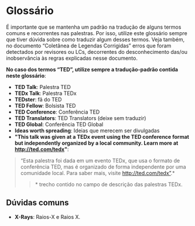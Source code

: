 # Glossário

É importante que se mantenha um padrão na tradução de alguns termos comuns e recorrentes nas palestras. Por isso, utilize este glossário sempre que tiver dúvida sobre como traduzir algum desses termos. Veja também, no documento “Coletânea de Legendas Corrigidas” erros que foram detectados por revisores ou LCs, decorrentes do desconhecimento das/ou inobservância às regras explicadas nesse documento.

**No caso dos termos “TED”, utilize sempre a tradução-padrão contida neste glossário**:

- **TED Talk**: Palestra TED
- **TEDx Talk**: Palestra TEDx
- **TEDster**: fã do TED
- **TED Fellow**: Bolsista TED
- **TED Conference**: Conferência TED
- **TED Translators**: TED Translators (deixe sem traduzir)
- **TED Global**: Conferência TED Global
- **Ideas worth spreading**: Ideias que merecem ser divulgadas
- **"This talk was given at a TEDx event using the TED conference format but independently organized by a local community. Learn more at http://ted.com/tedx"**:
> “Esta palestra foi dada em um evento TEDx, que usa o formato de conferência TED, mas é organizado de forma independente por uma comunidade local. Para saber mais, visite http://ted.com/tedx”.*
>> \* trecho contido no campo de descrição das palestras TEDx.

## Dúvidas comuns

- **X-Rays**: Raios-X e Raios X.

